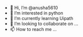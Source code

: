 - 👋 Hi, I’m @anusha5610
- 👀 I’m interested in python
- 🌱 I’m currently learning Uipath
- 💞️ I’m looking to collaborate on ...
- 📫 How to reach me ...

<!---
anusha5610/anusha5610 is a ✨ special ✨ repository because its `README.md` (this file) appears on your GitHub profile.
You can click the Preview link to take a look at your changes.
--->
